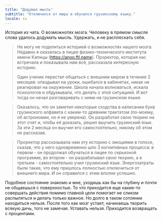 ```yaml
---
title: "Додумал мысль"
subtitle: "Отключился от мира и обучился грузинскому языку."
locale: ru
---
```


История из чата. О возможнотях мозга. Человеку в прямом смысле слова удалось додумать мысль. Удержать, и не расплескать себя. 

> Не могу не поделиться историей о возможностях нашего мозга. Недавно я оказалась в лицее физико-технического института имени Капицы (https://anoo.ftl.name). Проректор, которая нас встречала и показывала нам всё, рассказала интересную историю.
> 
> Один ученик перестал общаться с внешним миром в течение 2 месяцев: опаздывал на уроки, ошибался в кабинетах, никак не реагировал на окружение. Школа начала волноваться, искала психологов и обдумывала, что делать с этой ситуацией. И вот тогда он начал разговаривать с ними на грузинском языке.

> Оказалось, что он заметил некоторые сходства в написании букв грузинского алфавита с каким-то древним трактатом (по-моему, об астрономии, но я не уверена). Он разработал свою теорию на этот счет и, чтобы её доказать, решил выучить грузинский язык. За эти 2 месяца он выучил его самостоятельно, никому об этом не рассказав.

> Проректор рассказывала нам эту историю с эмоциями в голосе, сказав, что у него одновременно шло 3 когнитивных процесса: в первом - он продолжал обучаться в лицее по серьезной программе, во втором - он разрабатывал свою теорию, а в третьем - самостоятельно учил грузинский язык. Энергозатраты были такие, что ему пришлось полностью отключиться от внешнего мира. И он справился с этим вполне успешно.

Подобное состояние знакомо и мне, уходишь как бы на глубину и почти не общаешься с поверхностью. То что приходится еще какие-то совершать действия помимо главной цели помогает не сликом распыляться и делать только важное. Но долго в таком сотоянии находиться нельзя. После того как мозг устает, начинаешь творить всякую дичь, того не замечая. Уставать нельзя. Приходится возвращать с процентами.
